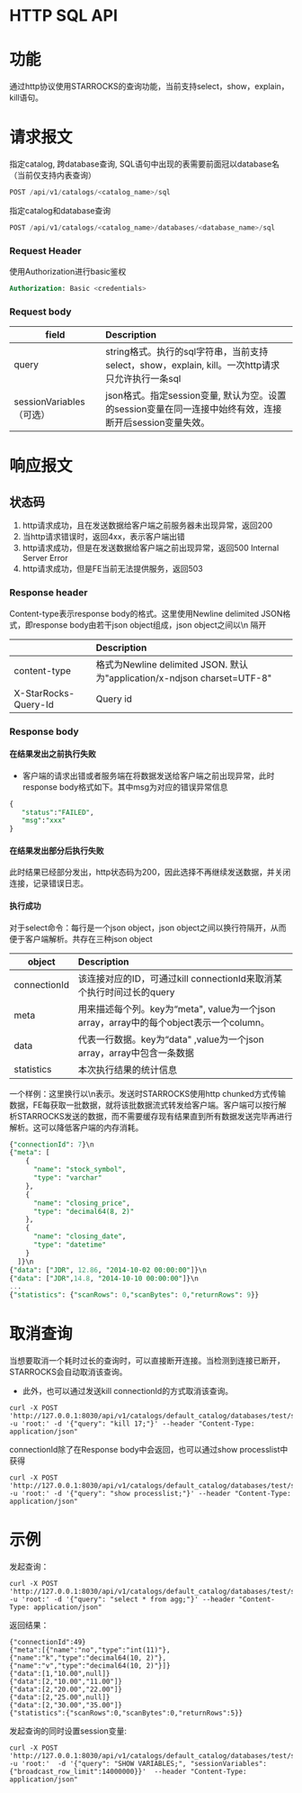 # HTTP SQL API

# 功能

通过http协议使用STARROCKS的查询功能，当前支持select，show，explain，kill语句。

# 请求报文

指定catalog, 跨database查询, SQL语句中出现的表需要前面冠以database名（当前仅支持内表查询）

```SQL
POST /api/v1/catalogs/<catalog_name>/sql
```

指定catalog和database查询

```SQL
POST /api/v1/catalogs/<catalog_name>/databases/<database_name>/sql
```

### Request Header

使用Authorization进行basic鉴权

```SQL
Authorization: Basic <credentials>
```

### Request body

| field                    | Description                                                  |
| ------------------------ | :----------------------------------------------------------- |
| query                    | string格式。执行的sql字符串，当前支持select，show，explain, kill。一次http请求只允许执行一条sql |
| sessionVariables（可选） | json格式。指定session变量, 默认为空。设置的session变量在同一连接中始终有效，连接断开后session变量失效。 |

# 响应报文

## 状态码

1. http请求成功，且在发送数据给客户端之前服务器未出现异常，返回200
2. 当http请求错误时，返回4xx，表示客户端出错
3. http请求成功，但是在发送数据给客户端之前出现异常，返回500 Internal Server Error
4. http请求成功，但是FE当前无法提供服务，返回503 

### Response header

Content-type表示response body的格式。这里使用Newline delimited JSON格式，即response body由若干json object组成，json object之间以\n 隔开

|                      | Description                                                  |
| -------------------- | :----------------------------------------------------------- |
| content-type         | 格式为Newline delimited JSON. 默认为"application/x-ndjson charset=UTF-8" |
| X-StarRocks-Query-Id | Query id                                                     |

### Response body

#### 在结果发出之前执行失败

- 客户端的请求出错或者服务端在将数据发送给客户端之前出现异常，此时response body格式如下。其中msg为对应的错误异常信息

```SQL
{
   "status":"FAILED",
   "msg":"xxx"
}
```

#### 在结果发出部分后执行失败

此时结果已经部分发出，http状态码为200，因此选择不再继续发送数据，并关闭连接，记录错误日志。

#### 执行成功

对于select命令：每行是一个json object，json object之间以换行符隔开，从而便于客户端解析。共存在三种json object

| object       | Description                                                  |
| ------------ | :----------------------------------------------------------- |
| connectionId | 该连接对应的ID，可通过kill connectionId来取消某个执行时间过长的query |
| meta         | 用来描述每个列。key为“meta", value为一个json array，array中的每个object表示一个column。 |
| data         | 代表一行数据。key为“data" ,value为一个json array，array中包含一条数据 |
| statistics   | 本次执行结果的统计信息                                       |

一个样例：这里换行以\n表示。发送时STARROCKS使用http chunked方式传输数据，FE每获取一批数据，就将该批数据流式转发给客户端。客户端可以按行解析STARROCKS发送的数据，而不需要缓存现有结果直到所有数据发送完毕再进行解析。这可以降低客户端的内存消耗。

```SQL
{"connectionId": 7}\n
{"meta": [
    {
      "name": "stock_symbol",
      "type": "varchar"
    },
    {
      "name": "closing_price",
      "type": "decimal64(8, 2)"
    },
    {
      "name": "closing_date",
      "type": "datetime"
    }
  ]}\n
{"data": ["JDR", 12.86, "2014-10-02 00:00:00"]}\n
{"data": ["JDR",14.8, "2014-10-10 00:00:00"]}\n
...
{"statistics": {"scanRows": 0,"scanBytes": 0,"returnRows": 9}}
```

# 取消查询

当想要取消一个耗时过长的查询时，可以直接断开连接。当检测到连接已断开，STARROCKS会自动取消该查询。

* 此外，也可以通过发送kill connectionId的方式取消该查询。

```
curl -X POST 'http://127.0.0.1:8030/api/v1/catalogs/default_catalog/databases/test/sql' -u 'root:' -d '{"query": "kill 17;"}' --header "Content-Type: application/json"
```

connectionId除了在Response body中会返回，也可以通过show processlist中获得

```
curl -X POST 'http://127.0.0.1:8030/api/v1/catalogs/default_catalog/databases/test/sql' -u 'root:' -d '{"query": "show processlist;"}' --header "Content-Type: application/json"
```

# 示例

发起查询：

```
curl -X POST 'http://127.0.0.1:8030/api/v1/catalogs/default_catalog/databases/test/sql' -u 'root:' -d '{"query": "select * from agg;"}' --header "Content-Type: application/json"
```

返回结果：

```
{"connectionId":49}
{"meta":[{"name":"no","type":"int(11)"},{"name":"k","type":"decimal64(10, 2)"},{"name":"v","type":"decimal64(10, 2)"}]}
{"data":[1,"10.00",null]}
{"data":[2,"10.00","11.00"]}
{"data":[2,"20.00","22.00"]}
{"data":[2,"25.00",null]}
{"data":[2,"30.00","35.00"]}
{"statistics":{"scanRows":0,"scanBytes":0,"returnRows":5}}
```

发起查询的同时设置session变量:

```
curl -X POST 'http://127.0.0.1:8030/api/v1/catalogs/default_catalog/databases/test/sql' -u 'root:'  -d '{"query": "SHOW VARIABLES;", "sessionVariables":{"broadcast_row_limit":14000000}}'  --header "Content-Type: application/json"
```
